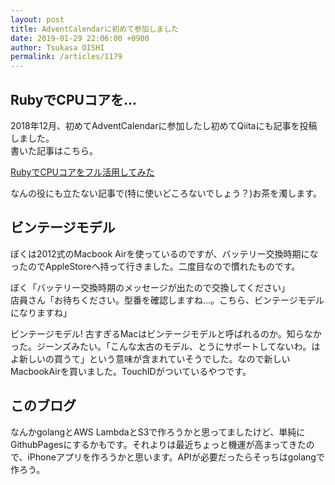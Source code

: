 ```yaml
---
layout: post
title: AdventCalendarに初めて参加しました
date: 2019-01-29 22:06:00 +0900
author: Tsukasa OISHI
permalink: /articles/1179
---
```



## RubyでCPUコアを...  
2018年12月、初めてAdventCalendarに参加したし初めてQiitaにも記事を投稿しました。  
書いた記事はこちら。  

  [RubyでCPUコアをフル活用してみた](https://qiita.com/tsukasa_oishi/items/beda7e7ddcf92c8e634d)  

なんの役にも立たない記事で(特に使いどころないでしょう？)お茶を濁します。  

## ビンテージモデル  
ぼくは2012式のMacbook Airを使っているのですが、バッテリー交換時期になったのでAppleStoreへ持って行きました。二度目なので慣れたものです。  

ぼく「バッテリー交換時期のメッセージが出たので交換してください」  
店員さん「お待ちください。型番を確認しますね...。こちら、ビンテージモデルになりますね」  

ビンテージモデル! 古すぎるMacはビンテージモデルと呼ばれるのか。知らなかった。ジーンズみたい。「こんな太古のモデル、とうにサポートしてないわ。はよ新しいの買うて」という意味が含まれていそうでした。なので新しいMacbookAirを買いました。TouchIDがついているやつです。  

## このブログ  
なんかgolangとAWS LambdaとS3で作ろうかと思ってましたけど、単純にGithubPagesにするかもです。それよりは最近ちょっと機運が高まってきたので、iPhoneアプリを作ろうかと思います。APIが必要だったらそっちはgolangで作ろう。  
